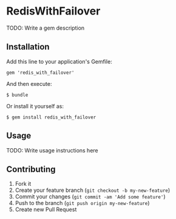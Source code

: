# RedisWithFailover

TODO: Write a gem description

## Installation

Add this line to your application's Gemfile:

    gem 'redis_with_failover'

And then execute:

    $ bundle

Or install it yourself as:

    $ gem install redis_with_failover

## Usage

TODO: Write usage instructions here

## Contributing

1. Fork it
2. Create your feature branch (`git checkout -b my-new-feature`)
3. Commit your changes (`git commit -am 'Add some feature'`)
4. Push to the branch (`git push origin my-new-feature`)
5. Create new Pull Request
